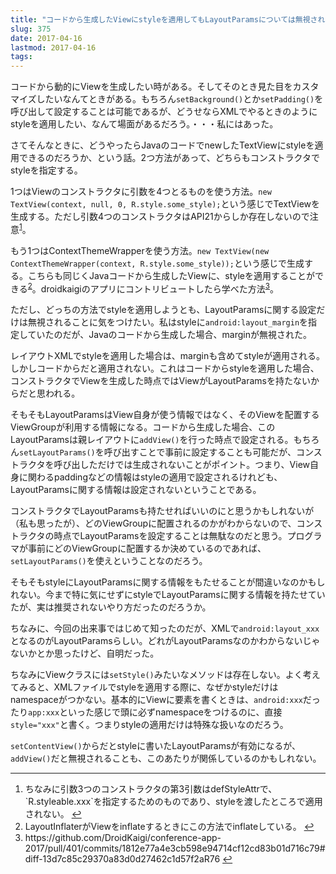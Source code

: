 ```yaml
---
title: "コードから生成したViewにstyleを適用してもLayoutParamsについては無視される"
slug: 375
date: 2017-04-16
lastmod: 2017-04-16
tags: 
---
```


コードから動的にViewを生成したい時がある。そしてそのとき見た目をカスタマイズしたいなんてときがある。もちろん`setBackground()`とか`setPadding()`を呼び出して設定することは可能であるが、どうせならXMLでやるときのようにstyleを適用したい、なんて場面があるだろう。・・・私にはあった。

さてそんなときに、どうやったらJavaのコードでnewしたTextViewにstyleを適用できるのだろうか、という話。2つ方法があって、どちらもコンストラクタでstyleを指定する。

1つはViewのコンストラクタに引数を4つとるものを使う方法。`new TextView(context, null, 0, R.style.some_style);`という感じでTextViewを生成する。ただし引数4つのコンストラクタはAPI21からしか存在しないので注意<sup id="fnref-375-1"><a href="#fn-375-1" class="jetpack-footnote">1</a></sup>。

もう1つはContextThemeWrapperを使う方法。`new TextView(new ContextThemeWrapper(context, R.style.some_style));`という感じで生成する。こちらも同じくJavaコードから生成したViewに、styleを適用することができる<sup id="fnref-375-2"><a href="#fn-375-2" class="jetpack-footnote">2</a></sup>。droidkaigiのアプリにコントリビュートしたら学べた方法<sup id="fnref-375-3"><a href="#fn-375-3" class="jetpack-footnote">3</a></sup>。

ただし、どっちの方法でstyleを適用しようとも、LayoutParamsに関する設定だけは無視されることに気をつけたい。私はstyleに`android:layout_margin`を指定していたのだが、Javaのコードから生成した場合、marginが無視された。

レイアウトXMLでstyleを適用した場合は、marginも含めてstyleが適用される。しかしコードからだと適用されない。これはコードからstyleを適用した場合、コンストラクタでViewを生成した時点ではViewがLayoutParamsを持たないからだと思われる。

そもそもLayoutParamsはView自身が使う情報ではなく、そのViewを配置するViewGroupが利用する情報になる。コードから生成した場合、このLayoutParamsは親レイアウトに`addView()`を行った時点で設定される。もちろん`setLayoutParams()`を呼び出すことで事前に設定することも可能だが、コンストラクタを呼び出しただけでは生成されないことがポイント。つまり、View自身に関わるpaddingなどの情報はstyleの適用で設定されるけれども、LayoutParamsに関する情報は設定されないということである。

コンストラクタでLayoutParamsも持たせればいいのにと思うかもしれないが（私も思ったが）、どのViewGroupに配置されるのかがわからないので、コンストラクタの時点でLayoutParamsを設定することは無駄なのだと思う。プログラマが事前にどのViewGroupに配置するか決めているのであれば、`setLayoutParams()`を使えということなのだろう。

そもそもstyleにLayoutParamsに関する情報をもたせることが間違いなのかもしれない。今まで特に気にせずにstyleでLayoutParamsに関する情報を持たせていたが、実は推奨されないやり方だったのだろうか。

ちなみに、今回の出来事ではじめて知ったのだが、XMLで`android:layout_xxx`となるのがLayoutParamsらしい。どれがLayoutParamsなのかわからないじゃないかとか思ったけど、自明だった。

ちなみにViewクラスには`setStyle()`みたいなメソッドは存在しない。よく考えてみると、XMLファイルでstyleを適用する際に、なぜかstyleだけはnamespaceがつかない。基本的にViewに要素を書くときは、`android:xxx`だったり`app:xxx`といった感じで頭に必ずnamespaceをつけるのに、直接`style="xxx"`と書く。つまりstyleの適用だけは特殊な扱いなのだろう。

`setContentView()`からだとstyleに書いたLayoutParamsが有効になるが、`addView()`だと無視されることも、このあたりが関係しているのかもしれない。

<div class="footnotes">
<hr />
<ol>
<li id="fn-375-1">
ちなみに引数3つのコンストラクタの第3引数はdefStyleAttrで、`R.styleable.xxx`を指定するためのものであり、styleを渡したところで適用されない。&#160;<a href="#fnref-375-1">&#8617;</a>
</li>
<li id="fn-375-2">
LayoutInflaterがViewをinflateするときにこの方法でinflateしている。&#160;<a href="#fnref-375-2">&#8617;</a>
</li>
<li id="fn-375-3">
https://github.com/DroidKaigi/conference-app-2017/pull/401/commits/1812e77a4e3cb598e94714cf12cd83b01d716c79#diff-13d7c85c29370a83d0d27462c1d57f2aR76&#160;<a href="#fnref-375-3">&#8617;</a>
</li>
</ol>
</div>

  